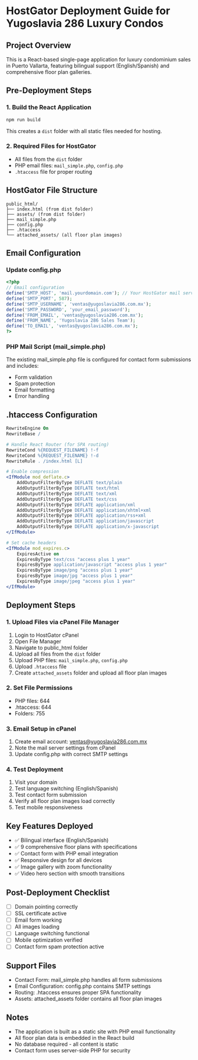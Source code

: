 # HostGator Deployment Guide for Yugoslavia 286 Luxury Condos

## Project Overview
This is a React-based single-page application for luxury condominium sales in Puerto Vallarta, featuring bilingual support (English/Spanish) and comprehensive floor plan galleries.

## Pre-Deployment Steps

### 1. Build the React Application
```bash
npm run build
```
This creates a `dist` folder with all static files needed for hosting.

### 2. Required Files for HostGator
- All files from the `dist` folder
- PHP email files: `mail_simple.php`, `config.php`
- `.htaccess` file for proper routing

## HostGator File Structure
```
public_html/
├── index.html (from dist folder)
├── assets/ (from dist folder)
├── mail_simple.php
├── config.php
├── .htaccess
└── attached_assets/ (all floor plan images)
```

## Email Configuration

### Update config.php
```php
<?php
// Email configuration
define('SMTP_HOST', 'mail.yourdomain.com'); // Your HostGator mail server
define('SMTP_PORT', 587);
define('SMTP_USERNAME', 'ventas@yugoslavia286.com.mx');
define('SMTP_PASSWORD', 'your_email_password');
define('FROM_EMAIL', 'ventas@yugoslavia286.com.mx');
define('FROM_NAME', 'Yugoslavia 286 Sales Team');
define('TO_EMAIL', 'ventas@yugoslavia286.com.mx');
?>
```

### PHP Mail Script (mail_simple.php)
The existing mail_simple.php file is configured for contact form submissions and includes:
- Form validation
- Spam protection
- Email formatting
- Error handling

## .htaccess Configuration
```apache
RewriteEngine On
RewriteBase /

# Handle React Router (for SPA routing)
RewriteCond %{REQUEST_FILENAME} !-f
RewriteCond %{REQUEST_FILENAME} !-d
RewriteRule . /index.html [L]

# Enable compression
<IfModule mod_deflate.c>
    AddOutputFilterByType DEFLATE text/plain
    AddOutputFilterByType DEFLATE text/html
    AddOutputFilterByType DEFLATE text/xml
    AddOutputFilterByType DEFLATE text/css
    AddOutputFilterByType DEFLATE application/xml
    AddOutputFilterByType DEFLATE application/xhtml+xml
    AddOutputFilterByType DEFLATE application/rss+xml
    AddOutputFilterByType DEFLATE application/javascript
    AddOutputFilterByType DEFLATE application/x-javascript
</IfModule>

# Set cache headers
<IfModule mod_expires.c>
    ExpiresActive on
    ExpiresByType text/css "access plus 1 year"
    ExpiresByType application/javascript "access plus 1 year"
    ExpiresByType image/png "access plus 1 year"
    ExpiresByType image/jpg "access plus 1 year"
    ExpiresByType image/jpeg "access plus 1 year"
</IfModule>
```

## Deployment Steps

### 1. Upload Files via cPanel File Manager
1. Login to HostGator cPanel
2. Open File Manager
3. Navigate to public_html folder
4. Upload all files from the `dist` folder
5. Upload PHP files: `mail_simple.php`, `config.php`
6. Upload `.htaccess` file
7. Create `attached_assets` folder and upload all floor plan images

### 2. Set File Permissions
- PHP files: 644
- .htaccess: 644
- Folders: 755

### 3. Email Setup in cPanel
1. Create email account: ventas@yugoslavia286.com.mx
2. Note the mail server settings from cPanel
3. Update config.php with correct SMTP settings

### 4. Test Deployment
1. Visit your domain
2. Test language switching (English/Spanish)
3. Test contact form submission
4. Verify all floor plan images load correctly
5. Test mobile responsiveness

## Key Features Deployed
- ✅ Bilingual interface (English/Spanish)
- ✅ 9 comprehensive floor plans with specifications
- ✅ Contact form with PHP email integration
- ✅ Responsive design for all devices
- ✅ Image gallery with zoom functionality
- ✅ Video hero section with smooth transitions

## Post-Deployment Checklist
- [ ] Domain pointing correctly
- [ ] SSL certificate active
- [ ] Email form working
- [ ] All images loading
- [ ] Language switching functional
- [ ] Mobile optimization verified
- [ ] Contact form spam protection active

## Support Files
- Contact Form: mail_simple.php handles all form submissions
- Email Configuration: config.php contains SMTP settings
- Routing: .htaccess ensures proper SPA functionality
- Assets: attached_assets folder contains all floor plan images

## Notes
- The application is built as a static site with PHP email functionality
- All floor plan data is embedded in the React build
- No database required - all content is static
- Contact form uses server-side PHP for security